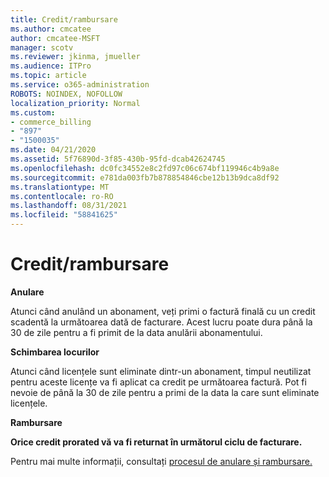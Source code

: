 ```yaml
---
title: Credit/rambursare
ms.author: cmcatee
author: cmcatee-MSFT
manager: scotv
ms.reviewer: jkinma, jmueller
ms.audience: ITPro
ms.topic: article
ms.service: o365-administration
ROBOTS: NOINDEX, NOFOLLOW
localization_priority: Normal
ms.custom:
- commerce_billing
- "897"
- "1500035"
ms.date: 04/21/2020
ms.assetid: 5f76890d-3f85-430b-95fd-dcab42624745
ms.openlocfilehash: dc0fc34552e8c2fd97c06c674bf119946c4b9a8e
ms.sourcegitcommit: e781da003fb7b878854846cbe12b13b9dca8df92
ms.translationtype: MT
ms.contentlocale: ro-RO
ms.lasthandoff: 08/31/2021
ms.locfileid: "58841625"
---
```

# <a name="creditrefund"></a>Credit/rambursare

**Anulare**
  
Atunci când anulând un abonament, veți primi o factură finală cu un credit scadentă la următoarea dată de facturare. Acest lucru poate dura până la 30 de zile pentru a fi primit de la data anulării abonamentului.
  
**Schimbarea locurilor**
  
Atunci când licențele sunt eliminate dintr-un abonament, timpul neutilizat pentru aceste licențe va fi aplicat ca credit pe următoarea factură. Pot fi nevoie de până la 30 de zile pentru a primi de la data la care sunt eliminate licențele.

**Rambursare**

**Orice credit prorated vă va fi returnat în următorul ciclu de facturare.**

Pentru mai multe informații, consultați [procesul de anulare și rambursare.](https://docs.microsoft.com/microsoft-365/commerce/subscriptions/cancel-your-subscription) 
